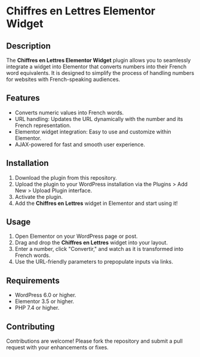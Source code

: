 # Chiffres en Lettres Elementor Widget

## Description
The **Chiffres en Lettres Elementor Widget** plugin allows you to seamlessly integrate a widget into Elementor that converts numbers into their French word equivalents. It is designed to simplify the process of handling numbers for websites with French-speaking audiences.

## Features
- Converts numeric values into French words.
- URL handling: Updates the URL dynamically with the number and its French representation.
- Elementor widget integration: Easy to use and customize within Elementor.
- AJAX-powered for fast and smooth user experience.

## Installation
1. Download the plugin from this repository.
2. Upload the plugin to your WordPress installation via the Plugins > Add New > Upload Plugin interface.
3. Activate the plugin.
4. Add the **Chiffres en Lettres** widget in Elementor and start using it!

## Usage
1. Open Elementor on your WordPress page or post.
2. Drag and drop the **Chiffres en Lettres** widget into your layout.
3. Enter a number, click "Convertir," and watch as it is transformed into French words.
4. Use the URL-friendly parameters to prepopulate inputs via links.

## Requirements
- WordPress 6.0 or higher.
- Elementor 3.5 or higher.
- PHP 7.4 or higher.

## Contributing
Contributions are welcome! Please fork the repository and submit a pull request with your enhancements or fixes.
